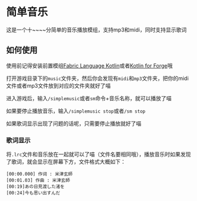 # 简单音乐
这是一个十~~~~分简单的音乐播放模组，支持mp3和midi，同时支持显示歌词

## 如何使用
使用前记得安装前置模组[Fabric Language Kotlin](https://modrinth.com/mod/fabric-language-kotlin)或者[Kotlin for Forge](https://modrinth.com/mod/kotlin-for-forge)哦

打开游戏目录下的`music`文件夹，然后你会发现有`midi`和`mp3`文件夹，把你的midi文件或者mp3文件放到对应的文件夹就好了喵

进入游戏后，输入`/simplemusic`或者`sm`命令+音乐名称，就可以播放了喵

如果要停止播放音乐，输入`/simplemusic stop`或者`/sm stop`

如果歌词显示出现了问题的话呢，只需要停止播放就好了喵

### 歌词显示
将`.lrc`文件和音乐放在一起就可以了喵（文件名要相同哦），播放音乐时如果发现了歌词，就会显示在屏幕下方，文件格式大概如下：
```lrc
[00:00.000] 作词 : 米津玄師
[00:01.03] 作曲 : 米津玄師
[00:19]あの日見渡した渚を
[00:24]今も思い出すんだ
```